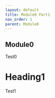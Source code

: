 ```yaml
---
layout: default
title: Module0 Part1
nav_order: 1
parent: Module0
---
```

## Module0

Test0

# Heading1
Test1
